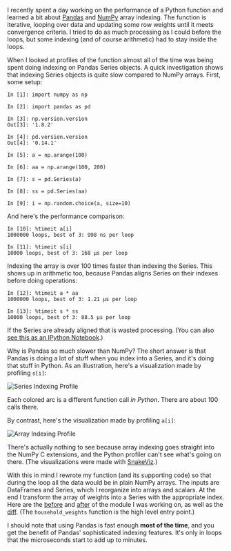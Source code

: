 I recently spent a day working on the performance of a Python function
and learned a bit about [Pandas][] and [NumPy][] array indexing.
The function is iterative, looping over data and updating some row weights
until it meets convergence criteria. I tried to do as much processing as
I could before the loops, but some indexing (and of course arithmetic)
had to stay inside the loops.

When I looked at profiles of the function almost all of the time was being
spent doing indexing on Pandas Series objects.
A quick investigation shows that indexing Series objects is quite slow
compared to NumPy arrays.
First, some setup:

    In [1]: import numpy as np

    In [2]: import pandas as pd

    In [3]: np.version.version
    Out[3]: '1.8.2'

    In [4]: pd.version.version
    Out[4]: '0.14.1'

    In [5]: a = np.arange(100)

    In [6]: aa = np.arange(100, 200)

    In [7]: s = pd.Series(a)

    In [8]: ss = pd.Series(aa)

    In [9]: i = np.random.choice(a, size=10)

And here's the performance comparison:

    In [10]: %timeit a[i]
    1000000 loops, best of 3: 998 ns per loop

    In [11]: %timeit s[i]
    10000 loops, best of 3: 168 µs per loop

Indexing the array is over 100 times faster than indexing the Series.
This shows up in arithmetic too, because Pandas aligns Series on their
indexes before doing operations:

    In [12]: %timeit a * aa
    1000000 loops, best of 3: 1.21 µs per loop

    In [13]: %timeit s * ss
    10000 loops, best of 3: 88.5 µs per loop

If the Series are already aligned that is wasted processing.
(You can also [see this as an IPython Notebook][notebook].)

Why is Pandas so much slower than NumPy? The short answer is that
Pandas is doing a lot of stuff when you index into a Series,
and it's doing that stuff in Python.
As an illustration, here's a visualization made by profiling `s[i]`:

![Series Indexing Profile][series-profile]

Each colored arc is a different function call *in Python*.
There are about 100 calls there.

By contrast, here's the visualization made by profiling `a[i]`:

![Array Indexing Profile][array-profile]

There's actually nothing to see because array indexing goes straight
into the NumPy C extensions, and the Python profiler can't see what's going on
there. (The visualizations were made with [SnakeViz][].)

With this in mind I rewrote my function (and its supporting code)
so that during the loop all the data would be in plain NumPy arrays.
The inputs are DataFrames and Series, which I reorganize into arrays
and scalars. At the end I transform the array of weights into a Series
with the appropriate index. Here are the [before][] and [after][] of
the module I was working on, as well as the [diff][].
(The `household_weights` function is the high level entry point.)

I should note that using Pandas is fast enough **most of the time**,
and you get the benefit of Pandas' sophisticated indexing features.
It's only in loops that the microseconds start to add up to minutes.

[Pandas]: http://pandas.pydata.org/
[NumPy]: http://www.numpy.org/
[notebook]: http://nbviewer.ipython.org/github/jiffyclub/blog-posts/blob/master/notebooks/indexing-series-and-arrays/indexing_series_and_arrays.ipynb
[before]: https://github.com/synthicity/synthpop/blob/3355345b71239a61eb6a96366d0a47e45d091d46/synthpop/ipu/ipu.py
[after]: https://github.com/synthicity/synthpop/blob/b67de3cb065c2ed4ac77a856421ec62cb6d99c58/synthpop/ipu/ipu.py
[diff]: https://github.com/synthicity/synthpop/commit/b67de3cb065c2ed4ac77a856421ec62cb6d99c58
[series-profile]: https://raw.githubusercontent.com/jiffyclub/blog-posts/master/images/indexing-series-and-arrays/series_getitem.png
[array-profile]: https://raw.githubusercontent.com/jiffyclub/blog-posts/master/images/indexing-series-and-arrays/array_getitem.png
[SnakeViz]: http://jiffyclub.github.io/snakeviz/
